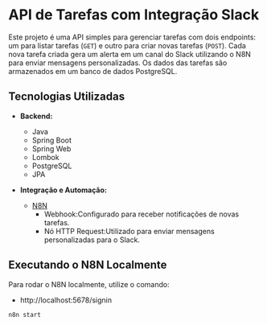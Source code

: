 # API de Tarefas com Integração Slack

Este projeto é uma API simples para gerenciar tarefas com dois endpoints: um para listar tarefas (`GET`) e outro para criar novas tarefas (`POST`). Cada nova tarefa criada gera um alerta em um canal do Slack utilizando o N8N para enviar mensagens personalizadas. Os dados das tarefas são armazenados em um banco de dados PostgreSQL.

## Tecnologias Utilizadas

- **Backend:**
  - Java
  - Spring Boot
  - Spring Web
  - Lombok
  - PostgreSQL
  - JPA

- **Integração e Automação:**
  - [N8N](https://n8n.io)
    - Webhook:Configurado para receber notificações de novas tarefas.
    - Nó HTTP Request:Utilizado para enviar mensagens personalizadas para o Slack.

## Executando o N8N Localmente

Para rodar o N8N localmente, utilize o comando:
- http://localhost:5678/signin
```bash
n8n start
